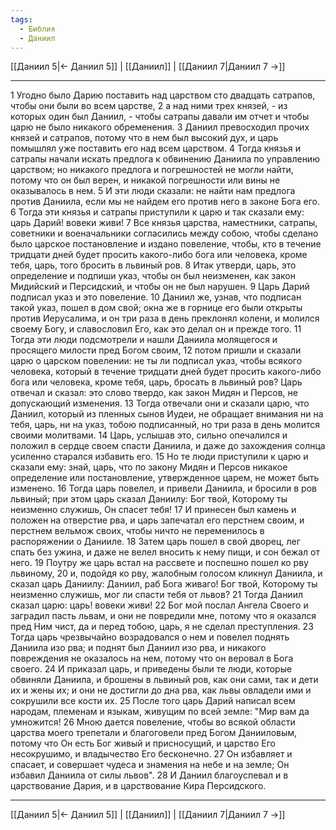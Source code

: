 ```yaml
---
tags:
  - Библия
  - Даниил
---
```

[[Даниил 5|← Даниил 5]] | [[Даниил]] | [[Даниил 7|Даниил 7 →]]

---
1 Угодно было Дарию поставить над царством сто двадцать сатрапов, чтобы они были во всем царстве,
2 а над ними трех князей, - из которых один был Даниил, - чтобы сатрапы давали им отчет и чтобы царю не было никакого обременения.
3 Даниил превосходил прочих князей и сатрапов, потому что в нем был высокий дух, и царь помышлял уже поставить его над всем царством.
4 Тогда князья и сатрапы начали искать предлога к обвинению Даниила по управлению царством; но никакого предлога и погрешностей не могли найти, потому что он был верен, и никакой погрешности или вины не оказывалось в нем.
5 И эти люди сказали: не найти нам предлога против Даниила, если мы не найдем его против него в законе Бога его.
6 Тогда эти князья и сатрапы приступили к царю и так сказали ему: царь Дарий! вовеки живи!
7 Все князья царства, наместники, сатрапы, советники и военачальники согласились между собою, чтобы сделано было царское постановление и издано повеление, чтобы, кто в течение тридцати дней будет просить какого-либо бога или человека, кроме тебя, царь, того бросить в львиный ров.
8 Итак утверди, царь, это определение и подпиши указ, чтобы он был неизменен, как закон Мидийский и Персидский, и чтобы он не был нарушен.
9 Царь Дарий подписал указ и это повеление.
10 Даниил же, узнав, что подписан такой указ, пошел в дом свой; окна же в горнице его были открыты против Иерусалима, и он три раза в день преклонял колени, и молился своему Богу, и славословил Его, как это делал он и прежде того.
11 Тогда эти люди подсмотрели и нашли Даниила молящегося и просящего милости пред Богом своим,
12 потом пришли и сказали царю о царском повелении: не ты ли подписал указ, чтобы всякого человека, который в течение тридцати дней будет просить какого-либо бога или человека, кроме тебя, царь, бросать в львиный ров? Царь отвечал и сказал: это слово твердо, как закон Мидян и Персов, не допускающий изменения.
13 Тогда отвечали они и сказали царю, что Даниил, который из пленных сынов Иудеи, не обращает внимания ни на тебя, царь, ни на указ, тобою подписанный, но три раза в день молится своими молитвами.
14 Царь, услышав это, сильно опечалился и положил в сердце своем спасти Даниила, и даже до захождения солнца усиленно старался избавить его.
15 Но те люди приступили к царю и сказали ему: знай, царь, что по закону Мидян и Персов никакое определение или постановление, утвержденное царем, не может быть изменено.
16 Тогда царь повелел, и привели Даниила, и бросили в ров львиный; при этом царь сказал Даниилу: Бог твой, Которому ты неизменно служишь, Он спасет тебя!
17 И принесен был камень и положен на отверстие рва, и царь запечатал его перстнем своим, и перстнем вельмож своих, чтобы ничто не переменилось в распоряжении о Данииле.
18 Затем царь пошел в свой дворец, лег спать без ужина, и даже не велел вносить к нему пищи, и сон бежал от него.
19 Поутру же царь встал на рассвете и поспешно пошел ко рву львиному,
20 и, подойдя ко рву, жалобным голосом кликнул Даниила, и сказал царь Даниилу: Даниил, раб Бога живаго! Бог твой, Которому ты неизменно служишь, мог ли спасти тебя от львов?
21 Тогда Даниил сказал царю: царь! вовеки живи!
22 Бог мой послал Ангела Своего и заградил пасть львам, и они не повредили мне, потому что я оказался пред Ним чист, да и перед тобою, царь, я не сделал преступления.
23 Тогда царь чрезвычайно возрадовался о нем и повелел поднять Даниила изо рва; и поднят был Даниил изо рва, и никакого повреждения не оказалось на нем, потому что он веровал в Бога своего.
24 И приказал царь, и приведены были те люди, которые обвиняли Даниила, и брошены в львиный ров, как они сами, так и дети их и жены их; и они не достигли до дна рва, как львы овладели ими и сокрушили все кости их.
25 После того царь Дарий написал всем народам, племенам и языкам, живущим по всей земле: "Мир вам да умножится!
26 Мною дается повеление, чтобы во всякой области царства моего трепетали и благоговели пред Богом Данииловым, потому что Он есть Бог живый и присносущий, и царство Его несокрушимо, и владычество Его бесконечно.
27 Он избавляет и спасает, и совершает чудеса и знамения на небе и на земле; Он избавил Даниила от силы львов".
28 И Даниил благоуспевал и в царствование Дария, и в царствование Кира Персидского.

---
[[Даниил 5|← Даниил 5]] | [[Даниил]] | [[Даниил 7|Даниил 7 →]]
